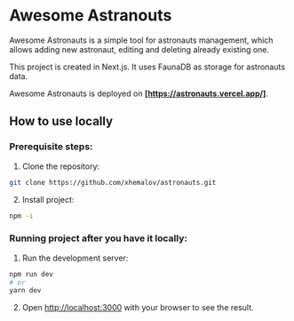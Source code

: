 # Awesome Astranouts

Awesome Astronauts is a simple tool for astronauts management, which allows adding new astronaut, editing and deleting already existing one.

This project is created in Next.js. It uses FaunaDB as storage for astronauts data.

Awesome Astronauts is deployed on **[https://astronauts.vercel.app/]**.

## How to use locally

### Prerequisite steps:

1. Clone the repository:

```bash
git clone https://github.com/xhemalov/astronauts.git
```

2. Install project:

```bash
npm -i
```

### Running project after you have it locally:

1. Run the development server:

```bash
npm run dev
# or
yarn dev
```

2. Open [http://localhost:3000](http://localhost:3000) with your browser to see the result.
